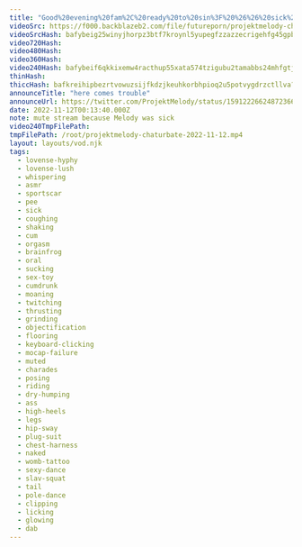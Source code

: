 ```yaml
---
title: "Good%20evening%20fam%2C%20ready%20to%20sin%3F%20%26%26%20sick%20stream%2C%20muted%2C%20enjoy%20melly%20radio"
videoSrc: https://f000.backblazeb2.com/file/futureporn/projektmelody-chaturbate-2022-11-12.mp4
videoSrcHash: bafybeig25winyjhorpz3btf7kroynl5yupegfzzazzecrigehfg45gpbfq?filename=projektmelody-chaturbate-20221112T001340Z-source.mp4
video720Hash: 
video480Hash: 
video360Hash: 
video240Hash: bafybeif6qkkixemw4racthup55xata574tzigubu2tamabbs24mhfgtjui?filename=projektmelody-chaturbate-20221112T001340Z-240p.mp4
thinHash: 
thiccHash: bafkreihipbezrtvowuzsijfkdzjkeuhkorbhpioq2u5potvygdrzctllva?filename=20221112T001340Z-thicc.jpg
announceTitle: "here comes trouble"
announceUrl: https://twitter.com/ProjektMelody/status/1591222662487236609
date: 2022-11-12T00:13:40.000Z
note: mute stream because Melody was sick
video240TmpFilePath: 
tmpFilePath: /root/projektmelody-chaturbate-2022-11-12.mp4
layout: layouts/vod.njk
tags:
  - lovense-hyphy
  - lovense-lush
  - whispering
  - asmr
  - sportscar
  - pee
  - sick
  - coughing
  - shaking
  - cum
  - orgasm
  - brainfrog
  - oral
  - sucking
  - sex-toy
  - cumdrunk
  - moaning
  - twitching
  - thrusting
  - grinding
  - objectification
  - flooring
  - keyboard-clicking
  - mocap-failure
  - muted
  - charades
  - posing
  - riding
  - dry-humping
  - ass
  - high-heels
  - legs
  - hip-sway
  - plug-suit
  - chest-harness
  - naked
  - womb-tattoo
  - sexy-dance
  - slav-squat
  - tail
  - pole-dance
  - clipping
  - licking
  - glowing
  - dab
---
```

